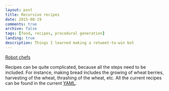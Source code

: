 ```yaml
---
layout: post
title: Recursive recipes
date: 2015-08-19
comments: true
archive: false
tags: [food, recipes, procedural generation]
landing: true
description: Things I learned making a retweet-to-win bot
---
```


[Robot chefs](http://time.com/3819525/robot-chef-moley-robotics/)

Recipes can be quite complicated, because all the steps need to be included. For instance, making bread includes the growing of wheat berries, harvesting of the wheat, thrashing of the wheat, etc. All the current recipes can be found in the current [YAML](https://github.com/schollz/recursive-cookbook/blob/master/recipes.yaml).
